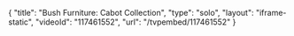 {
    "title": "Bush Furniture: Cabot Collection",
    "type": "solo",
    "layout": "iframe-static",
    "videoId": "117461552",
    "url": "\/tvpembed\/117461552"
}